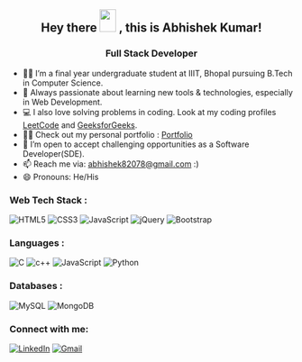 
<h2 align = "center">
Hey there <img src="https://github.com/sciencepal/sciencepal/blob/master/assets/Hi.gif" width="29px" height="40px"> , this is Abhishek Kumar! 
 <br>
   
</h2>
<h3 align = "center">
 Full Stack Developer
</h3>

- 👨‍🏫 I’m a final year undergraduate student at IIIT, Bhopal pursuing B.Tech in Computer Science. 
- 🌱 Always passionate about learning new tools & technologies, especially in Web Development. 
- 💻 I also love solving problems in coding. Look at my coding profiles <a href="https://leetcode.com/Abhishek82078/"> LeetCode</a> and <a href="https://auth.geeksforgeeks.org/user/abhishek82078/"> GeeksforGeeks</a>.
- 👨‍💻 Check out my personal portfolio : <a href="https://abhishek-kumar82078.github.io/Portfolio/">Portfolio</a> 
- 👯 I’m open to accept challenging opportunities as a Software Developer(SDE).
- 📫 Reach me via: [abhishek82078@gmail.com](mailto:abhishek82078@gmail.com) :)
- 😄 Pronouns: He/His
 

<h3 align="left">Web Tech Stack :</h3>
<div align="left">
<img alt="HTML5" src="https://img.shields.io/badge/html5-%23E34F26.svg?style=for-the-badge&logo=html5&logoColor=white"/>
<img alt="CSS3" src="https://img.shields.io/badge/css3-%231572B6.svg?style=for-the-badge&logo=css3&logoColor=white"/> 
<img alt="JavaScript" src="https://img.shields.io/badge/javascript-%23323330.svg?style=for-the-badge&logo=javascript&logoColor=%23F7DF1E"/> 
<img alt="jQuery" src="https://img.shields.io/badge/jquery-%230769AD.svg?style=for-the-badge&logo=jquery&logoColor=white"/> 
<img alt="Bootstrap" src="https://img.shields.io/badge/bootstrap-%23563D7C.svg?style=for-the-badge&logo=bootstrap&logoColor=white"/>
<br>
<!-- 
<img alt="Ajax" src="https://img.shields.io/badge/bootstrap-%23563D7C.svg?style=for-the-badge&logo=bootstrap&logoColor=white"/>              -----
<img alt="Git" src="https://img.shields.io/badge/bootstrap-%23563D7C.svg?style=for-the-badge&logo=bootstrap&logoColor=white"/>         ---- Github
<img alt="FastApi" src="https://img.shields.io/badge/bootstrap-%23563D7C.svg?style=for-the-badge&logo=bootstrap&logoColor=white"/>    ----
<img alt="Django" src="https://img.shields.io/badge/bootstrap-%23563D7C.svg?style=for-the-badge&logo=bootstrap&logoColor=white"/>    ---
-->
</div>

<h3 align="left">Languages :</h3>
<div align="left">
  <img alt="C" src="https://img.shields.io/badge/c-%23ED8B00.svg?style=for-the-badge&logo=c&logoColor=white"/>
  <img alt="c++" src="https://img.shields.io/badge/C%2B%2B-00599C?style=for-the-badge&logo=c%2B%2B&logoColor=white"/>
  <img alt="JavaScript" src="https://img.shields.io/badge/javascript-%23323330.svg?style=for-the-badge&logo=javascript&logoColor=%23F7DF1E"/> 
  <img alt="Python" src="https://img.shields.io/badge/python-%2314354C.svg?style=for-the-badge&logo=python&logoColor=white"/>
 
</div>

<h3 align="left">Databases :</h3>
<div align="left">
  <img alt="MySQL" src="https://img.shields.io/badge/mysql-%2300f.svg?style=for-the-badge&logo=mysql&logoColor=white"/>
  <img alt="MongoDB" src ="https://img.shields.io/badge/MongoDB-4EA94B?style=for-the-badge&logo=mongodb&logoColor=white"/>
 
</div>

<h3 align="left">Connect with me:</h3>
<div align="left">
  <a href="https://www.linkedin.com/in/abhishek-kumar-iiitb23/"><img alt="LinkedIn" src="https://img.shields.io/badge/linkedin-%230077B5.svg?style=for-the-badge&logo=linkedin&logoColor=white"/></a>
  <a href="mailto:abhishek82078@gmail.com"><img alt="Gmail" src="https://img.shields.io/badge/Gmail-D14836?style=for-the-badge&logo=gmail&logoColor=white"/></a>
</div>


